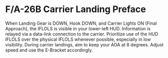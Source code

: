 # F/A-26B Carrier Landing Preface

When Landing Gear is DOWN, Hook DOWN, and Carrier Lights ON (Final Approach), the IFLOLS is visible in your lower-left HUD. Information is relayed via a data-link connection to the carrier. Prioritize use of the HUD IFLOLS over the physical IFLOLS whenever possible, especially in low visibility.
During carrier landings, aim to keep your AOA at 8 degrees. Adjust speed and use the E-Bracket accordingly.
